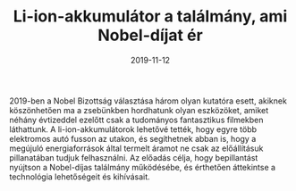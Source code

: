 ﻿---
layout: collection
title: Li-ion-akkumulátor a találmány, ami Nobel-díjat ér
tud_tipus: Előadás
tud_tudomanyterulet: kémiai tudomány
tud_idopont: 2019. november 12
tud_helyszin: Budapesti Műszaki és Gazdaságtudományi Egyetem, CH épület C 14.
tud_intezmeny: Budapesti Műszaki és Gazdaságtudományi Egyetem Vegyészmérnöki és Biomérnöki Kar, Szervetlen és Analitikai Kémia tanszék. 
tud_kapcsolattarto: Dr. Höfler Lajos egyetemi docens, lhofler@mail.bme.hu
tud_url:
date: 2019-11-12
---
2019-ben a Nobel Bizottság választása három olyan kutatóra esett, akiknek köszönhetően ma a zsebünkben hordhatunk olyan eszközöket, amiket néhány évtizeddel ezelőtt csak a tudományos fantasztikus filmekben láthattunk. A li-ion-akkumulátorok lehetővé tették, hogy egyre több elektromos autó fusson az utakon, és segíthetnek abban is, hogy a megújuló energiaforrások által termelt áramot ne csak az előállításuk pillanatában tudjuk felhasználni. Az előadás célja, hogy bepillantást nyújtson a Nobel-díjas találmány működésébe, és érthetően áttekintse a technológia lehetőségeit és kihívásait.